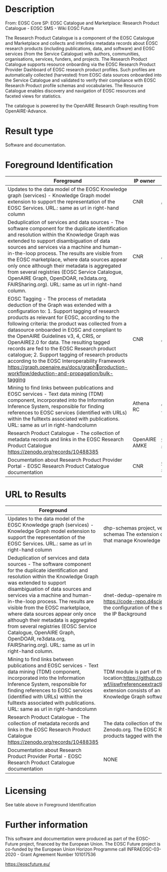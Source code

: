 # Description

From: EOSC Core SP: EOSC Catalogue and Marketplace: Research Product Catalogue - EOSC SMS - Wiki EOSC Future

The Research Product Catalogue is a component of the EOSC Catalogue and Marketplace and collects and interlinks metadata records about EOSC research products (including publications, data, and software) and EOSC services (from the Service Catalogue) with authors, communities, organisations, services, funders, and projects. The Research Product Catalogue supports resource onboarding via the EOSC Research Product Provider Dashboard of EOSC research product profiles. Such profiles are automatically collected (harvested) from EOSC data sources onboarded into the Service Catalogue and validated to verify their compliance with EOSC Research Product profile schemas and vocabularies. The Resource Catalogue enables discovery and navigation of EOSC resources and faceted views for statistics.

The catalogue is powered by the OpenAIRE Research Graph resulting from OpenAIRE-Advance.

# Result type

Software and documentation.

# Foreground Identification

| Foreground | IP owner | license|
|------------|----------|--------|
|Updates to the data model of the EOSC Knowledge graph (services) - Knowledge Graph model extension to support the representation of the EOSC Services. URL.: same as url in right-hand column|CNR|[AGPL3.0](https://www.gnu.org/licenses/agpl-3.0.en.html)|
|Deduplication of services and data sources - The software component for the duplicate identification and resolution within the Knowledge Graph was extended to support disambiguation of data sources and services via a machine and human-in-the-loop process. The results are visible from the EOSC marketplace, where data sources appear only once although their metadata is aggregated from several registries (EOSC Service Catalogue, OpenAIRE Graph, OpenDOAR, re3data.org, FAIRSharing.org). URL: same as url in right-hand column. |CNR|[AGPL3.0](https://www.gnu.org/licenses/agpl-3.0.en.html)|
|EOSC Tagging - The process of metadata deduction of the Graph was extended with a configuration to: 1. Support tagging of research products as relevant for EOSC, according to the following criteria: the product was collected from a datasource onboarded in EOSC and compliant to the OpenAIRE Guidelines v3, 4, CRIS, or OpenAIRE2.0 for data. The resulting tagged records are fed to the EOSC Research product catalogue; 2. Support tagging of research products according to the EOSC Interoperability Framework https://graph.openaire.eu/docs/graphproduction-workflow/deduction-and-propagation/bulk-tagging|CNR|[AGPL3.0](https://www.gnu.org/licenses/agpl-3.0.en.html)|
|Mining to find links between publications and EOSC services - Text data mining (TDM) component, incorporated into the Information Inference System, responsible for finding references to EOSC services (identified with URLs) within the fulltexts associated with publications. URL: same as url in right-handcolumn|Athena RC|[Apache 2.0](https://www.apache.org/licenses/LICENSE-2.0)|
|Research Product Catalogue - The collection of metadata records and links in the EOSC Research Product Catalogue https://zenodo.org/records/10488385|OpenAIRE AMKE|[CC-BY 4.0](https://creativecommons.org/licenses/by/4.0/deed.es)|
|Documentation about Research Product Provider Portal - EOSC Research Product Catalogue documentation|CNR|[CC-BY 4.0](https://creativecommons.org/licenses/by/4.0/deed.es)|

# URL to Results

| Foreground | URL|
|------------|----------|
|Updates to the data model of the EOSC Knowledge graph (services) - Knowledge Graph model extension to support the representation of the EOSC Services. URL.: same as url in right-hand column| dhp-schemas project, version 3.17.1, AGPL 3.0, https://coderepo.d4science.org/D-Net/dhp-schemas The extension consists of an update of the configuration of the software components that manage Knowledge Graph software part of the IP Background.|
|Deduplication of services and data sources - The software component for the duplicate identification and resolution within the Knowledge Graph was extended to support disambiguation of data sources and services via a machine and human-in-the-loop process. The results are visible from the EOSC marketplace, where data sources appear only once although their metadata is aggregated from several registries (EOSC Service Catalogue, OpenAIRE Graph, OpenDOAR, re3data.org, FAIRSharing.org). URL: same as url in right-hand column.| dnet-dedup-openaire module within the dnet-hadoop project, version 1.2.5, AGPL3.0, https://code-repo.d4science.org/D-Net/dnet-hadoop The extension consists of an update of the configuration of the softwarecomponents that manage Knowledge Graph software part of the IP Background|
|Mining to find links between publications and EOSC services - Text data mining (TDM) component, incorporated into the Information Inference System, responsible for finding references to EOSC services (identified with URLs) within the fulltexts associated with publications. URL: same as url in right-handcolumn| TDM module is part of the IIS source code repository. Exact module location:https://github.com/openaire/iis/tree/master/iis-wf/iiswfreferenceextraction/src/main/resources/eu/dnetlib/iis/wf/referenceextraction/serviceThe extension consists of an update of the configuration of the softwarecomponents that manage Knowledge Graph software part of the IP Background.|
|Research Product Catalogue - The collection of metadata records and links in the EOSC Research Product Catalogue https://zenodo.org/records/10488385| The data collection of the OpenAIRE Graph is generated and shared every six months via Zenodo.org. The EOSC Research Product Catalogue is the subset of the OpenAIRE Graph products tagged with the label "EOSC".|
|Documentation about Research Product Provider Portal - EOSC Research Product Catalogue documentation| NONE |

# Licensing
See table above in Foreground Identification

# Further information
This software and documentation were produced as part of the EOSC-Future project, financed by the European Union.
The EOSC Future project is co-funded by the European Union Horizon Programme call INFRAEOSC-03-2020 - Grant Agreement Number 101017536

https://eoscfuture.eu/

